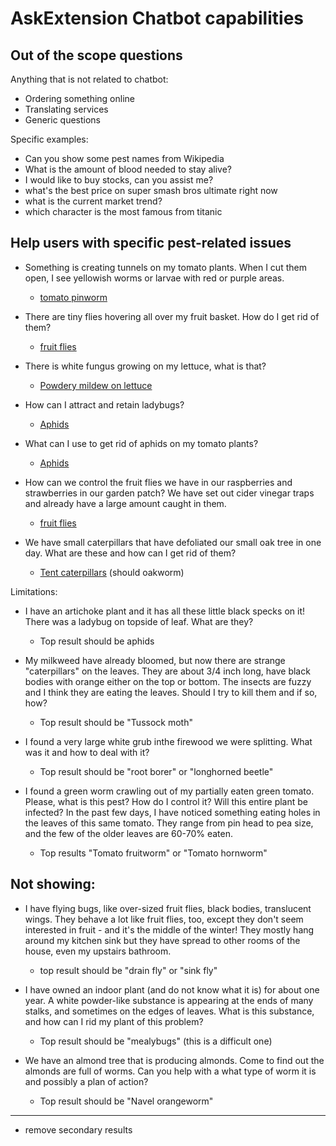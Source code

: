 # AskExtension Chatbot capabilities

## Out of the scope questions

Anything that is not related to chatbot:
- Ordering something online
- Translating services
- Generic questions

Specific examples:
- Can you show some pest names from Wikipedia
- What is the amount of blood needed to stay alive?
- I would like to buy stocks, can you assist me?
- what's the best price on super smash bros ultimate right now
- what is the current market trend?
- which character is the most famous from titanic

## Help users with specific pest-related issues

- Something is creating tunnels on my tomato plants. When I cut them open, I see yellowish worms or larvae with red or purple areas.
    - [tomato pinworm](http://ipm.ucanr.edu/PMG/GARDEN/VEGES/PESTS/tompinworm.html?src=exchbt)

- There are tiny flies hovering all over my fruit basket. How do I get rid of them?
    - [fruit flies](http://ipm.ucanr.edu/PMG/GARDEN/FRUIT/PESTS/fruitflies.html?src=exchbt)

- There is white fungus growing on my lettuce, what is that?
    - [Powdery mildew on lettuce](http://ipm.ucanr.edu/PMG/GARDEN/VEGES/DISEASES/letpowderymil.html?src=exchbt)

- How can I attract and retain ladybugs?
    - [Aphids](http://ipm.ucanr.edu/PMG/PESTNOTES/pn7404.html?src=exchbt)

- What can I use to get rid of aphids on my tomato plants?
	- [Aphids](http://ipm.ucanr.edu/PMG/PESTNOTES/pn7404.html?src=exchbt)

- How can we control the fruit flies we have in our raspberries and strawberries in our garden patch? We have set out cider vinegar traps and already have a large amount caught in them.
    - [fruit flies](http://ipm.ucanr.edu/PMG/GARDEN/FRUIT/PESTS/fruitflies.html?src=exchbt)

- We have small caterpillars that have defoliated our small oak tree in one day. What are these and how can I get rid of them? 
    - [Tent caterpillars](http://ipm.ucanr.edu/PMG/GARDEN/FRUIT/PESTS/tentcater.html?src=exchbt) (should oakworm)

Limitations:

- I have an artichoke plant and it has all these little black specks on it! There was a ladybug on topside of leaf. What are they?
	- Top result should be aphids

- My milkweed have already bloomed, but now there are strange "caterpillars" on the leaves. They are about 3/4 inch long, have black bodies with orange either on the top or bottom.  The insects are fuzzy and I think they are eating the leaves.  Should I try to kill them and if so, how?
    - Top result should be "Tussock moth"

- I found a very large white grub inthe firewood we were splitting. What was it and how to deal with it? 
    - Top result should be "root borer" or "longhorned beetle"

- I found a green worm crawling out of my partially eaten green tomato. Please, what is this pest? How do I control it? Will this entire plant be infected? In the past few days, I have noticed something eating holes in the leaves of this same tomato. They range from pin head to pea size, and the few of the older leaves are 60-70% eaten.
    - Top results "Tomato fruitworm" or "Tomato hornworm"


Not showing:
------------------------------------------------------------------------------------------
- I have flying bugs, like over-sized fruit flies, black bodies, translucent wings. They behave a lot like fruit flies, too, except they don't seem interested in fruit - and it's the middle of the winter! They mostly hang around my kitchen sink but they have spread to other rooms of the house, even my upstairs bathroom.
    - top result should be "drain fly" or "sink fly"

- I have owned an indoor plant (and do not know what it is) for about one year. A white powder-like substance is appearing at the ends of many stalks, and sometimes on the edges of leaves. What is this substance, and how can I rid my plant of this problem? 
    - Top result should be "mealybugs" (this is a difficult one)

- We have an almond tree that is producing almonds. Come to find out the almonds are full of worms. Can you help with a what type of worm it is and possibly a plan of action?
    - Top result should be "Navel orangeworm"
------------------------------------------------------------------------------------------

- remove secondary results